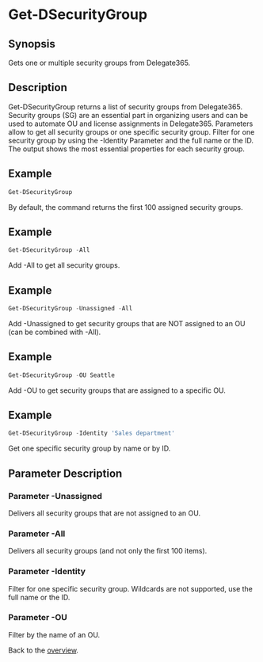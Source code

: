 # Get-DSecurityGroup

## Synopsis
Gets one or multiple security groups from Delegate365.

## Description
Get-DSecurityGroup returns a list of security groups from Delegate365.
Security groups (SG) are an essential part in organizing users and can be used to automate OU and license assignments in Delegate365.
Parameters allow to get all security groups or one specific security group. 
Filter for one security group by using the -Identity Parameter and the full name or the ID.
The output shows the most essential properties for each security group.

## Example
```powershell
Get-DSecurityGroup
```
By default, the command returns the first 100 assigned security groups.

## Example
```powershell
Get-DSecurityGroup -All
```
Add -All to get all security groups.

## Example
```powershell
Get-DSecurityGroup -Unassigned -All
```
Add -Unassigned to get security groups that are NOT assigned to an OU (can be combined with -All).

## Example
```powershell
Get-DSecurityGroup -OU Seattle
```
Add -OU to get security groups that are assigned to a specific OU.

## Example
```powershell
Get-DSecurityGroup -Identity 'Sales department'
```
Get one specific security group by name or by ID.

## Parameter Description
### Parameter -Unassigned
Delivers all security groups that are not assigned to an OU.
### Parameter -All
Delivers all security groups (and not only the first 100 items).
### Parameter -Identity
Filter for one specific security group. Wildcards are not supported, use the full name or the ID.
### Parameter -OU
Filter by the name of an OU.

Back to the [overview](https://github.com/delegate365/PowerShell).
